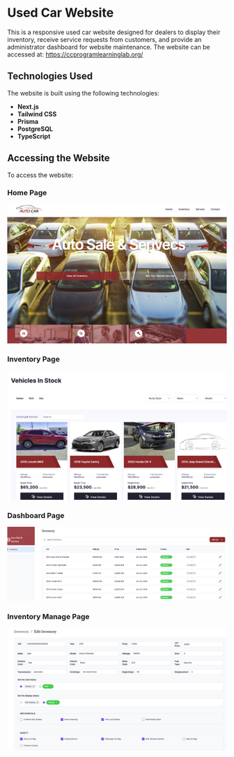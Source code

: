 # Used Car Website

This is a responsive used car website designed for dealers to display their inventory, receive service requests from customers, and provide an administrator dashboard for website maintenance.
The website can be accessed at: https://ccprogramlearninglab.org/

## Technologies Used

The website is built using the following technologies:

- **Next.js**
- **Tailwind CSS**
- **Prisma**
- **PostgreSQL**
- **TypeScript**

## Accessing the Website

To access the website:

### Home Page
![Home Page](/imgForReadme/image.png)

### Inventory Page
![Inventory Page](/imgForReadme/image-1.png)

### Dashboard Page
![Dashboard Page](/imgForReadme/image-2.png)

### Inventory Manage Page
![Inventory Manage Page](/imgForReadme/image-3.png)
